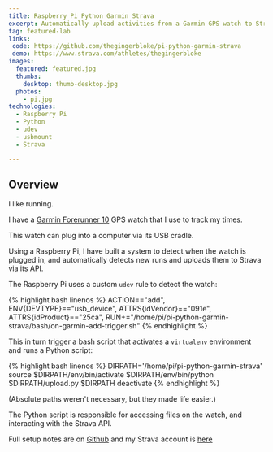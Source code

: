 ```yaml
---
title: Raspberry Pi Python Garmin Strava
excerpt: Automatically upload activities from a Garmin GPS watch to Strava when it is plugged into a Raspberry Pi
tag: featured-lab
links:
 code: https://github.com/thegingerbloke/pi-python-garmin-strava
 demo: https://www.strava.com/athletes/thegingerbloke
images:
  featured: featured.jpg
  thumbs:
    desktop: thumb-desktop.jpg
  photos:
    - pi.jpg
technologies:
  - Raspberry Pi
  - Python
  - udev
  - usbmount
  - Strava

---
```


## Overview

I like running.

I have a [Garmin Forerunner 10](http://www.garmin.com/uk/forerunner10) GPS watch that I use to track my times.

This watch can plug into a computer via its USB cradle.

Using a Raspberry Pi, I have built a system to detect when the watch is plugged in, and automatically detects new runs and uploads them to Strava via its API.

The Raspberry Pi uses a custom `udev` rule to detect the watch:

{% highlight bash linenos %}
ACTION=="add", ENV{DEVTYPE}=="usb_device", ATTRS{idVendor}=="091e", ATTRS{idProduct}=="25ca", RUN+="/home/pi/pi-python-garmin-strava/bash/on-garmin-add-trigger.sh"
{% endhighlight %}

This in turn trigger a bash script that activates a `virtualenv` environment and runs a Python script:

{% highlight bash linenos %}
DIRPATH='/home/pi/pi-python-garmin-strava'
source $DIRPATH/env/bin/activate
$DIRPATH/env/bin/python $DIRPATH/upload.py $DIRPATH
deactivate
{% endhighlight %}

(Absolute paths weren't necessary, but they made life easier.)

The Python script is responsible for accessing files on the watch, and interacting with the Strava API.

Full setup notes are on [Github](https://github.com/thegingerbloke/pi-python-garmin-strava) and my Strava account is [here](https://www.strava.com/athletes/thegingerbloke)
